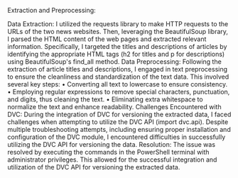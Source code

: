 Extraction and Preprocessing:

Data Extraction:
I utilized the requests library to make HTTP requests to the URLs of the two news websites. Then, leveraging the BeautifulSoup library, I parsed the HTML content of the web pages and extracted relevant information. Specifically, I targeted the titles and descriptions of articles by identifying the appropriate HTML tags (h2 for titles and p for descriptions) using BeautifulSoup's find_all method.
Data Preprocessing:
Following the extraction of article titles and descriptions, I engaged in text preprocessing to ensure the cleanliness and standardization of the text data. This involved several key steps:
•	Converting all text to lowercase to ensure consistency.
•	Employing regular expressions to remove special characters, punctuation, and digits, thus cleaning the text.
•	Eliminating extra whitespace to normalize the text and enhance readability.
Challenges Encountered with DVC:
During the integration of DVC for versioning the extracted data, I faced challenges when attempting to utilize the DVC API (import dvc.api). Despite multiple troubleshooting attempts, including ensuring proper installation and configuration of the DVC module, I encountered difficulties in successfully utilizing the DVC API for versioning the data.
Resolution:
The issue was resolved by executing the commands in the PowerShell terminal with administrator privileges. This allowed for the successful integration and utilization of the DVC API for versioning the extracted data.
